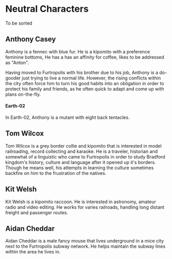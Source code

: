 # Neutral Characters

To be sorted

## Anthony Casey

Anthony is a fennec with blue fur. He is a kipomito with a preference feminine bottoms, He has a has an affinity for coffee, likes to be addressed as "Anton".

Having moved to Furtropolis with his brother due to his job, Anthony is a do-gooder just trying to live a normal life. However, the rising conflicts within the city often force him to turn his good habits into an obligation in order to protect his family and friends, as he often quick to adapt and come up with plans on-the-fly.
#### Earth-02

In Earth-02, Anthony is a mutant with eight back tentacles.

## Tom Wilcox

Tom Wilcox is a grey border collie and kipomito that is interested in model railroading, record collecting and karaoke. He is a traveler, historian and somewhat of a linguistic who came to Furtropolis in order to study Bradford kingdom's history, culture and language after it opened up it's borders. Though he means well, his attempts in learning the culture sometimes backfire on him to the frustration of the natives.

## Kit Welsh

Kit Welsh is a kipomito raccoon. He is interested in astronomy, amateur radio and video editing. He works for varies railroads, handling long distant freight and passenger routes.

## Aidan Cheddar

Aidan Cheddar is a male fancy mouse that lives underground in a mice city next to the Furtropolis subway network. He helps maintain the subway lines within the area he lives in.